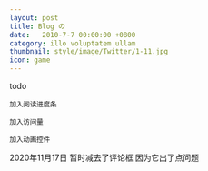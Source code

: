 ```yaml
---
layout: post
title: Blog の
date:   2010-7-7 00:00:00 +0800
category: illo voluptatem ullam
thumbnail: style/image/Twitter/1-11.jpg
icon: game
---
```


todo

    加入阅读进度条

    加入访问量

    加入动画控件


2020年11月17日 
    暂时减去了评论框  因为它出了点问题





<!-- ![png](\myPage\style\image\KILL_LA_KILL\1-1.png)
![png](\myPage\style\image\KILL_LA_KILL\1-2.png)
![png](\myPage\style\image\KILL_LA_KILL\1-3.png)
![png](\myPage\style\image\KILL_LA_KILL\1-4.png)
![png](\myPage\style\image\KILL_LA_KILL\1-5.png)
![png](\myPage\style\image\KILL_LA_KILL\1-6.png)
![png](\myPage\style\image\KILL_LA_KILL\1-7.png)
![png](\myPage\style\image\KILL_LA_KILL\1-8.png)
![png](\myPage\style\image\KILL_LA_KILL\1-9.png) -->










